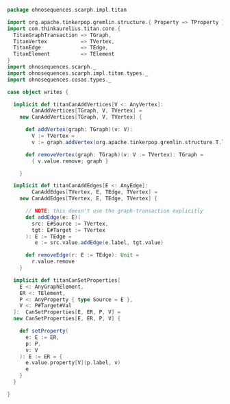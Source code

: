 
```scala
package ohnosequences.scarph.impl.titan

import org.apache.tinkerpop.gremlin.structure.{ Property => TProperty }
import com.thinkaurelius.titan.core.{
  TitanGraphTransaction => TGraph,
  TitanVertex           => TVertex,
  TitanEdge             => TEdge,
  TitanElement          => TElement
}
import ohnosequences.scarph._
import ohnosequences.scarph.impl.titan.types._
import ohnosequences.cosas.types._

case object writes {

  implicit def titanCanAddVertices[V <: AnyVertex]:
        CanAddVertices[TGraph, V, TVertex] =
    new CanAddVertices[TGraph, V, TVertex] {

      def addVertex(graph: TGraph)(v: V):
        V := TVertex =
        v := graph.addVertex(org.apache.tinkerpop.gremlin.structure.T.label, v.label: String)

      def removeVertex(graph: TGraph)(v: V := TVertex): TGraph =
        { v.value.remove; graph }

    }

  implicit def titanCanAddEdges[E <: AnyEdge]:
        CanAddEdges[TVertex, E, TEdge, TVertex] =
    new CanAddEdges[TVertex, E, TEdge, TVertex] {

      // NOTE: this doesn't use the graph-transaction explicitly
      def addEdge(e: E)(
        src: E#Source := TVertex,
        tgt: E#Target := TVertex
      ): E := TEdge =
         e := src.value.addEdge(e.label, tgt.value)

      def removeEdge(r: E := TEdge): Unit =
        r.value.remove
    }

  implicit def titanCanSetProperties[
    E <: AnyGraphElement,
    ER <: TElement,
    P <: AnyProperty { type Source = E },
    V <: P#Target#Val
  ]:  CanSetProperties[E, ER, P, V] =
  new CanSetProperties[E, ER, P, V] {

    def setProperty(
      e: E := ER,
      p: P,
      v: V
    ): E := ER = {
      e.value.property[V](p.label, v)
      e
    }
  }

}

```




[main/scala/ohnosequences/scarph/impl/titan/predicates.scala]: predicates.scala.md
[main/scala/ohnosequences/scarph/impl/titan/types.scala]: types.scala.md
[main/scala/ohnosequences/scarph/impl/titan/rewrites.scala]: rewrites.scala.md
[main/scala/ohnosequences/scarph/impl/titan/syntax.scala]: syntax.scala.md
[main/scala/ohnosequences/scarph/impl/titan/evals.scala]: evals.scala.md
[main/scala/ohnosequences/scarph/impl/titan/writes.scala]: writes.scala.md
[main/scala/ohnosequences/scarph/impl/titan/morphisms.scala]: morphisms.scala.md
[main/scala/ohnosequences/scarph/impl/titan/titanSchema.scala]: titanSchema.scala.md
[test/scala/ohnosequences/scarph/titan/schemaTests.scala]: ../../../../../../test/scala/ohnosequences/scarph/titan/schemaTests.scala.md
[test/scala/ohnosequences/scarph/titan/SchemaCreation.scala]: ../../../../../../test/scala/ohnosequences/scarph/titan/SchemaCreation.scala.md
[test/scala/ohnosequences/scarph/titan/TwitterTitanTest.scala]: ../../../../../../test/scala/ohnosequences/scarph/titan/TwitterTitanTest.scala.md